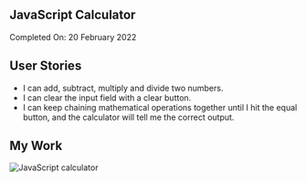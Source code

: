 ## JavaScript Calculator

Completed On: 20 February 2022

## User Stories

- I can add, subtract, multiply and divide two numbers.
- I can clear the input field with a clear button.
- I can keep chaining mathematical operations together until I hit the equal button, and the calculator will tell me the correct output.

## My Work

![JavaScript calculator](https://i.ibb.co/RCZCTD9/calc-screenshot.png)
